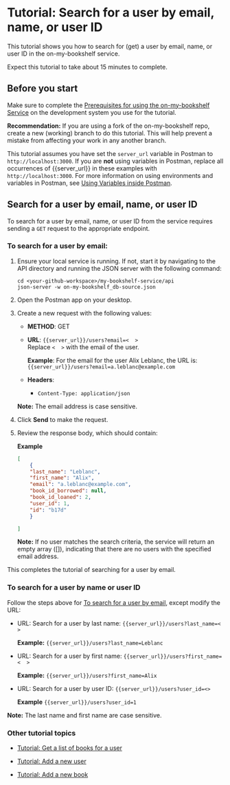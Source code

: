 # Tutorial: Search for a user by email, name, or user ID

This tutorial shows you how to search for (get) a user by email, name, or user ID in the on-my-bookshelf service.

Expect this tutorial to take about 15 minutes to complete.

## Before you start

Make sure to complete the [Prerequisites for using the on-my-bookshelf Service](prereqs.md) on the development system you use for the tutorial.

**Recommendation:** If you are using a fork of the on-my-bookshelf repo, create a new (working) branch to do this tutorial. This will help prevent a mistake from affecting your work in any another branch.   

This tutorial assumes you have set the `server_url` variable in Postman to `http://localhost:3000`. 
If you are **not** using variables in Postman, replace all occurrences of \{\{server_url\}\} in these examples with `http://localhost:3000`. For more information on using environments and variables in Postman, see [Using Variables inside Postman](https://blog.postman.com/using-variables-inside-postman-and-collection-runner/).

## Search for a user by email, name, or user ID

To search for a user by email, name, or user ID from the service requires sending a `GET` request to the appropriate endpoint.

### To search for a user by email:

1. Ensure your local service is running. If not, start it by navigating to the API directory and running the JSON server with the following command:

    ```shell
    cd <your-github-workspace>/my-bookshelf-service/api
    json-server -w on-my-bookshelf_db-source.json
    ```

1. Open the Postman app on your desktop.
1. Create a new request with the following values:
    - **METHOD**: GET

    - **URL**:  `{{server_url}}/users?email=<  >`<br>
        Replace `<  >` with the email of the user.<br> 
        
        
        **Example**: For the email for the user Alix Leblanc, the URL is:<br> 
        `{{server_url}}/users?email=a.leblanc@example.com`

   - **Headers**:
        - `Content-Type: application/json`

   **Note:** The email address is case sensitive.


1. Click  **Send** to make the request.
1. Review the response body, which should contain: 

    **Example**

    ```json
    [
        {
        "last_name": "Leblanc",
        "first_name": "Alix",
        "email": "a.leblanc@example.com",
        "book_id_borrowed": null,
        "book_id_loaned": 2,
        "user_id": 1,
        "id": "b17d"
        }

    ]
    ```

   **Note:** If no user matches the search criteria, the service will return an empty array ([]), indicating that there are no users with the specified email address.

This completes the tutorial of searching for a user by email.  

### To search for a user by name or user ID

Follow the steps above for [To search for a user by email](#to-search-for-a-user-by-email), except modify the URL:

- URL: Search for a user by last name: `{{server_url}}/users?last_name=<  >`<br>

  **Example:** `{{server_url}}/users?last_name=Leblanc`

- URL: Search for a user by first name: `{{server_url}}/users?first_name=<  >`<br>

  **Example:** `{{server_url}}/users?first_name=Alix`

- URL: Search for a user by user ID: `{{server_url}}/users?user_id=<>`<br>

  **Example** `{{server_url}}/users?user_id=1`

**Note:** The last name and first name are case sensitive.

### Other tutorial topics

- [Tutorial: Get a list of books for a user](get-books-for-a-user.md)

- [Tutorial: Add a new user](add-a-new-user.md)

- [Tutorial: Add a new book](add-a-new-book.md)

